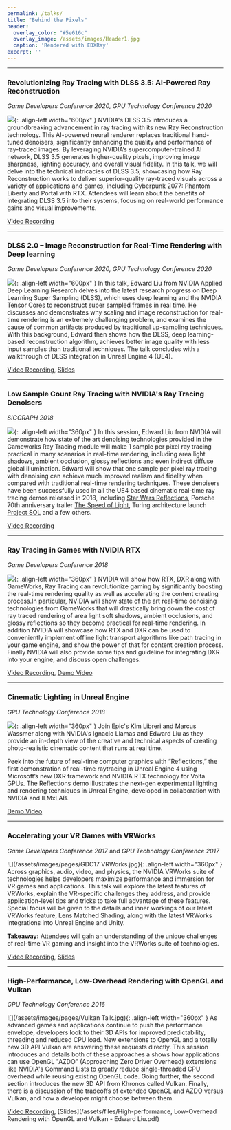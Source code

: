 ```yaml
---
permalink: /talks/
title: "Behind the Pixels"
header:
  overlay_color: "#5e616c"
  overlay_image: /assets/images/Header1.jpg
  caption: 'Rendered with EDXRay'
excerpt: ''
---
```


---

### Revolutionizing Ray Tracing with DLSS 3.5: AI-Powered Ray Reconstruction
_Game Developers Conference 2020, GPU Technology Conference 2020_

![](/assets/images/pages/DLSS_RR_HPG.jpg){: .align-left width="600px" }
NVIDIA's DLSS 3.5 introduces a groundbreaking advancement in ray tracing with its new Ray Reconstruction technology. This AI-powered neural renderer replaces traditional hand-tuned denoisers, significantly enhancing the quality and performance of ray-traced images. By leveraging NVIDIA’s supercomputer-trained AI network, DLSS 3.5 generates higher-quality pixels, improving image sharpness, lighting accuracy, and overall visual fidelity. In this talk, we will delve into the technical intricacies of DLSS 3.5, showcasing how Ray Reconstruction works to deliver superior-quality ray-traced visuals across a variety of applications and games, including Cyberpunk 2077: Phantom Liberty and Portal with RTX. Attendees will learn about the benefits of integrating DLSS 3.5 into their systems, focusing on real-world performance gains and visual improvements.

[Video Recording](https://youtu.be/byJBDDzyFSs?si=jJpTZbJeDdjEeqdr)

---

### DLSS 2.0 – Image Reconstruction for Real-Time Rendering with Deep learning
_Game Developers Conference 2020, GPU Technology Conference 2020_

![](/assets/images/pages/DLSS.jpg){: .align-left width="600px" }
In this talk, Edward Liu from NVIDIA Applied Deep Learning Research delves into the latest research progress on Deep Learning Super Sampling (DLSS), which uses deep learning and the NVIDIA Tensor Cores to reconstruct super sampled frames in real time. He discusses and demonstrates why scaling and image reconstruction for real-time rendering is an extremely challenging problem, and examines the cause of common artifacts produced by traditional up-sampling techniques. With this background, Edward then shows how the DLSS, deep learning-based reconstruction algorithm, achieves better image quality with less input samples than traditional techniques. The talk concludes with a walkthrough of DLSS integration in Unreal Engine 4 (UE4).

[Video Recording](https://www.gdcvault.com/play/1026697), [Slides](/assets/files/DLSS2.0.pdf)

---

### Low Sample Count Ray Tracing with NVIDIA's Ray Tracing Denoisers
_SIGGRAPH 2018_

![](/assets/images/pages/SpeedofLight.jpg){: .align-left width="360px" }
In this session, Edward Liu from NVIDIA will demonstrate how state of the art denoising technologies provided in the Gameworks Ray Tracing module will make 1 sample per pixel ray tracing practical in many scenarios in real-time rendering, including area light shadows, ambient occlusion, glossy reflections and even indirect diffuse global illumination. Edward will show that one sample per pixel ray tracing with denoising can achieve much improved realism and fidelity when compared with traditional real-time rendering techniques. These denoisers have been successfully used in all the UE4 based cinematic real-time ray tracing demos released in 2018, including [Star Wars Reflections](https://www.youtube.com/watch?v=J3ue35ago3Y), Porsche 70th anniversary trailer [The Speed of Light](https://www.youtube.com/watch?v=Z85aPqqJzs0), Turing architecture launch [Project SOL](https://www.youtube.com/watch?v=KJRZTkttgLw&t=29s) and a few others.

[Video Recording](http://on-demand.gputechconf.com/siggraph/2018/video/sig1813-5-edward-liu-low-sample-count-ray-tracing-denoisers.html)

---

### Ray Tracing in Games with NVIDIA RTX
_Game Developers Conference 2018_

![](/assets/images/pages/RTX.jpg){: .align-left width="360px" }
NVIDIA will show how RTX, DXR along with GameWorks, Ray Tracing can revolutionize gaming by significantly boosting the real-time rendering quality as well as accelerating the content creating process.In particular, NVIDIA will show state of the art real-time denoising technologies from GameWorks that will drastically bring down the cost of ray traced rendering of area light soft shadows, ambient occlusions, and glossy reflections so they become practical for real-time rendering. In addition NVIDIA will showcase how RTX and DXR can be used to conveniently implement offline light transport algorithms like path tracing in your game engine, and show the power of that for content creation process. Finally NVIDIA will also provide some tips and guideline for integrating DXR into your engine, and discuss open challenges.

[Video Recording](https://www.gdcvault.com/play/1024813/), [Demo Video](https://www.youtube.com/watch?v=tjf-1BxpR9c)

---

### Cinematic Lighting in Unreal Engine
_GPU Technology Conference 2018_

![](/assets/images/pages/Reflections.jpg){: .align-left width="360px" }
Join Epic's Kim Libreri and Marcus Wassmer along with NVIDIA's Ignacio Llamas and Edward Liu as they provide an in-depth view of the creative and technical aspects of creating photo-realistic cinematic content that runs at real time.

Peek into the future of real-time computer graphics with “Reflections,” the first demonstration of real-time raytracing in Unreal Engine 4 using Microsoft’s new DXR framework and NVIDIA RTX technology for Volta GPUs. The Reflections demo illustrates the next-gen experimental lighting and rendering techniques in Unreal Engine, developed in collaboration with NVIDIA and ILMxLAB. 

[Demo Video](https://www.youtube.com/watch?v=J3ue35ago3Y)

---

### Accelerating your VR Games with VRWorks
_Game Developers Conference 2017_ and _GPU Technology Conference 2017_

![](/assets/images/pages/GDC17 VRWorks.jpg){: .align-left width="360px" }
Across graphics, audio, video, and physics, the NVIDIA VRWorks suite of technologies helps developers maximize performance and immersion for VR games and applications. This talk will explore the latest features of VRWorks, explain the VR-specific challenges they address, and provide application-level tips and tricks to take full advantage of these features. Special focus will be given to the details and inner workings of our latest VRWorks feature, Lens Matched Shading, along with the latest VRWorks integrations into Unreal Engine and Unity.

**Takeaway:** Attendees will gain an understanding of the unique challenges of real-time VR gaming and insight into the VRWorks suite of technologies.

[Video Recording](http://www.gdcvault.com/play/1024356/), [Slides](/assets/files/VRWorks_GDC17.pdf)

---

### High-Performance, Low-Overhead Rendering with OpenGL and Vulkan
_GPU Technology Conference 2016_


![](/assets/images/pages/Vulkan Talk.jpg){: .align-left width="360px" }
As advanced games and applications continue to push the performance envelope, developers look to their 3D APIs for improved predictability, threading and reduced CPU load. New extensions to OpenGL and a totally new 3D API Vulkan are answering these requests directly. This session introduces and details both of these approaches a shows how applications can use OpenGL "AZDO" (Approaching Zero Driver Overhead) extensions like NVIDIA's Command Lists to greatly reduce single-threaded CPU overhead while reusing existing OpenGL code. Going further, the second section introduces the new 3D API from Khronos called Vulkan. Finally, there is a discussion of the tradeoffs of extended OpenGL and AZDO versus Vulkan, and how a developer might choose between them.

[Video Recording](http://on-demand.gputechconf.com/gtc/2016/video/S6817.html), [Slides](/assets/files/High-performance, Low-Overhead Rendering with OpenGL and Vulkan - Edward Liu.pdf)

